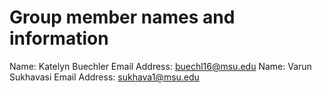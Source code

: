 # Group member names and information

Name: Katelyn Buechler
Email Address: buechl16@msu.edu
Name: Varun Sukhavasi 
Email Address: sukhava1@msu.edu
